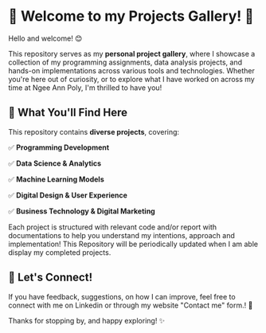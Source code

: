 # 🎉 Welcome to my Projects Gallery! 👋  

Hello and welcome! 😊  

This repository serves as my **personal project gallery**, where I showcase a collection of my programming assignments, data analysis projects, and hands-on implementations across various tools and technologies. Whether you're here out of curiosity, or to explore what I have worked on across my time at Ngee Ann Poly, I'm thrilled to have you!  

## 📌 What You'll Find Here  
This repository contains **diverse projects**, covering:  

✅ **Programming Development**

✅ **Data Science & Analytics**

✅ **Machine Learning Models**

✅ **Digital Design & User Experience** 

✅ **Business Technology & Digital Marketing**

Each project is structured with relevant code and/or report with documentations to help you understand my intentions, approach and implementation! This Repository will be periodically updated when I am able display my completed projects.

## 🔗 Let's Connect!  
If you have feedback, suggestions, on how I can improve, feel free to connect with me on Linkedin or through my website "Contact me" form.! 🚀  

Thanks for stopping by, and happy exploring! ✨  


